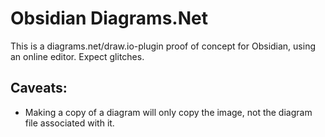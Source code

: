 # Obsidian Diagrams.Net

This is a diagrams.net/draw.io-plugin proof of concept for Obsidian, using an online editor. Expect glitches.

## Caveats:
- Making a copy of a diagram will only copy the image, not the diagram file associated with it.